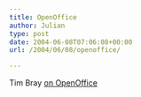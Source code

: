 ```yaml
---
title: OpenOffice
author: Julian
type: post
date: 2004-06-08T07:06:08+00:00
url: /2004/06/08/openoffice/

---
```

Tim Bray [on OpenOffice][1]

 [1]: https://www.tbray.org/ongoing/When/200x/2004/03/26/OpenOffice